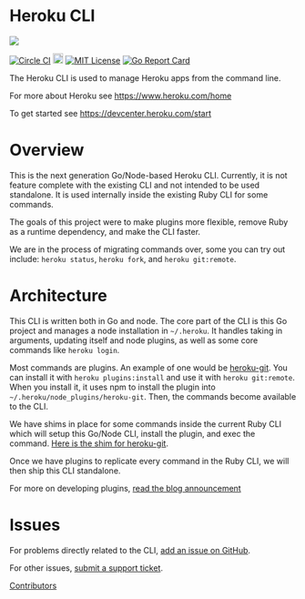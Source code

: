 Heroku CLI
==========

![](https://d4yt8xl9b7in.cloudfront.net/assets/home/logotype-heroku.png)

[![Circle CI](https://circleci.com/gh/heroku/cli/tree/master.svg?style=svg)](https://circleci.com/gh/heroku/cli/tree/master)
[<img src="https://ci.appveyor.com/api/projects/status/github/heroku/cli?svg=true&branch=master" alt="Appveyor" height="18"/>](https://ci.appveyor.com/project/Heroku/cli?branch=master)
[![MIT License](https://img.shields.io/github/license/heroku/cli.svg)](https://github.com/heroku/cli/blob/master/LICENSE)
[![Go Report Card](https://goreportcard.com/badge/github.com/heroku/cli)](https://goreportcard.com/report/github.com/heroku/cli)

The Heroku CLI is used to manage Heroku apps from the command line.

For more about Heroku see <https://www.heroku.com/home>

To get started see <https://devcenter.heroku.com/start>

Overview
========

This is the next generation Go/Node-based Heroku CLI. Currently, it is not feature complete with the existing CLI and not intended to be used standalone. It is used internally inside the existing Ruby CLI for some commands.

The goals of this project were to make plugins more flexible, remove Ruby as a runtime dependency, and make the CLI faster.

We are in the process of migrating commands over, some you can try out include: `heroku status`, `heroku fork`, and `heroku git:remote`.

Architecture
============

This CLI is written both in Go and node. The core part of the CLI is this Go project and manages a node installation in `~/.heroku`. It handles taking in arguments, updating itself and node plugins, as well as some core commands like `heroku login`.

Most commands are plugins. An example of one would be [heroku-git](https://github.com/heroku/heroku-git). You can install it with `heroku plugins:install` and use it with `heroku git:remote`. When you install it, it uses npm to install the plugin into `~/.heroku/node_plugins/heroku-git`. Then, the commands become available to the CLI.

We have shims in place for some commands inside the current Ruby CLI which will setup this Go/Node CLI, install the plugin, and exec the command. [Here is the shim for heroku-git](https://github.com/heroku/heroku/blob/master/lib/heroku/command/git.rb#L47).

Once we have plugins to replicate every command in the Ruby CLI, we will then ship this CLI standalone.

For more on developing plugins, [read the blog announcement](https://blog.heroku.com/archives/2015/3/19/making_cli_plugins_better_with_a_new_architecture)

Issues
======

For problems directly related to the CLI, [add an issue on GitHub](https://github.com/heroku/cli/issues/new).

For other issues, [submit a support ticket](https://help.heroku.com/).

[Contributors](https://github.com/heroku/cli/contributors)
